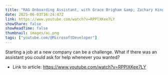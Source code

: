 ```yaml
---
title: "RAG Onboarding Assistant, with Grace Brigham &amp; Zachary King, on Mr. Maeda&#39;s Cozy AI Kitchen"
date: 2025-06-03T16:24:47Z
link: https://www.youtube.com/watch?v=RPPlXKee7LY
showShare: false
showReadTime: false
thumbnail: images/ai.png
tags: ["youtube.com/@MicrosoftDeveloper"]
---
```

Starting a job at a new company can be a challenge. What if there was an assistant you could ask for help whenever you wanted?

- Link to article: https://www.youtube.com/watch?v=RPPlXKee7LY